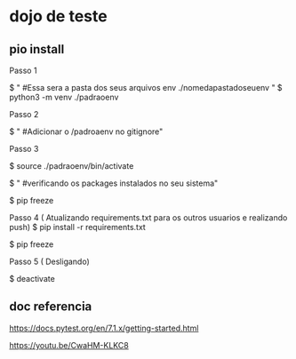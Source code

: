 # dojo de teste




## pio install 


Passo 1

$ " #Essa sera a pasta dos seus arquivos env ./nomedapastadoseuenv "
$ python3 -m venv ./padraoenv


Passo 2

$ " #Adicionar o /padroaenv no gitignore"

Passo 3

$ source ./padraoenv/bin/activate

$ " #verificando os packages instalados no seu sistema"

$ pip freeze

Passo 4 ( Atualizando requirements.txt para os outros usuarios e realizando push) $ pip install -r requirements.txt

$ pip freeze

Passo 5 ( Desligando)

$ deactivate



## doc referencia

https://docs.pytest.org/en/7.1.x/getting-started.html


https://youtu.be/CwaHM-KLKC8
